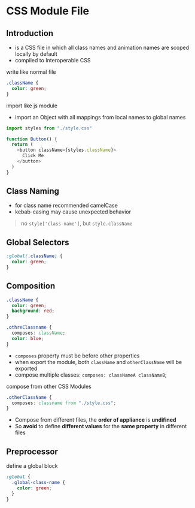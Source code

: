 # CSS Module File

## Introduction

- is a CSS file in which all class names and animation names are scoped locally by default
- compiled to Interoperable CSS

write like normal file

```css
.className {
  color: green;
}
```

import like js module

- import an Object with all mappings from local names to global names

```js
import styles from "./style.css"

function Button() {
  return (
    <button className={styles.className}>
      Click Me
    </button>
  )
}
```

## Class Naming

- for class name recommended camelCase
- kebab-casing may cause unexpected behavior

> no `style['class-name']`, but `style.className`

## Global Selectors

```css
:global(.className) {
  color: green;
}
```

## Composition

```css
.className {
  color: green;
  background: red;
}

.othreClassname {
  composes: className;
  color: blue;
}
```

- `composes` property must be before other properties
- when export the module, both `className` and `otherClassName` will be exported
- compose multiple classes: `composes: classNameA classNameB`;

compose from other CSS Modules

```css
.otherClassName {
  composes: classname from "./style.css";
}
```

- Compose from different files, the **order of appliance** is **undifined**
- So **avoid** to define **different values** for the **same property** in different files

## Preprocessor

define a global block

```css
:global {
  .global-class-name {
    color: green;
  }
}
```